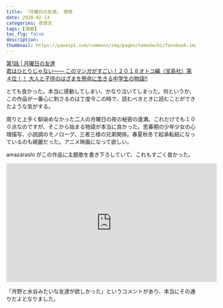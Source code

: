 ```yaml
---
title: 『月曜日の友達』 感想
date: 2020-02-13
categories: 感想文
tags: [漫画]
toc_flg: false
description: 
thumbnail: https://yawaspi.com/commons/img/pages/tomodachi/facebook-image.png
---
```


<div class="bcard-wrapper">
<a href="https://yawaspi.com/tomodachi/comic/001_001.html" rel="nofollow" target="_blank">
<span class="bcard-main withogimg">
<div class="bcard-title">
第1話 | 月曜日の友達
</div>
<div class="bcard-description">
君はひとりじゃない――
このマンガがすごい！２０１８オトコ編（宝島社）第４位！！
大人と子供のはざまを懸命に生きる中学生の物語!!
</div>
<div class="bcard-img" style="background-image: url(https://yawaspi.com/commons/img/pages/tomodachi/facebook-image.png)">
</div></span></a></div>

とても良かった。本当に感動してしまい、かなり泣いてしまった。何というか、この作品が一番心に刺さるのは丁度今この時で、読むべきときに読むことができたような気がする。

周りと上手く馴染めなかった二人の月曜日の夜の秘密の逢瀬。これだけでも１００点なのですが、そこから始まる物語が本当に良かった。思春期の少年少女の心理描写、小説調のモノローグ、三者三様の兄弟関係。春夏秋冬で起承転結になっているのも綺麗だった。アニメ映画になって欲しい。

amazarashi がこの作品に主題歌を書き下ろしていて、これもすごく良かった。

<iframe width="560" height="315" src="https://www.youtube.com/embed/fodRoRdDSug" frameborder="0" allow="accelerometer; autoplay; clipboard-write; encrypted-media; gyroscope; picture-in-picture" allowfullscreen></iframe>

「月野と水谷みたいな友達が欲しかった」というコメントがあり、本当にその通りだよとなりました。